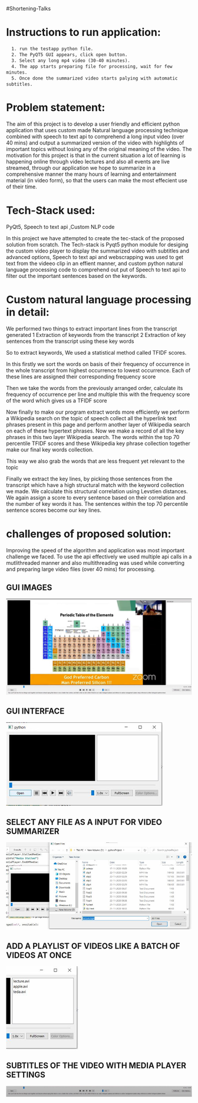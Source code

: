 #Shortening-Talks

# Instructions to run application:

      1. run the testapp python file.
      2. The PyQT5 GUI appears, click open button.
      3. Select any long mp4 video (30-40 minutes). 
      4. The app starts preparing file for processing, wait for few minutes.
      5. Once done the summarized video starts palying with automatic subtitles.

# Problem statement:

The aim of this project is to develop a user friendly and efficient python application that uses custom made Natural language processing technique combined with speech to text api to comprehend a long input video (over 40 mins) and output a summarized version of the video with highlights of important topics without losing any of the original meaning of the video. The motivation for this project is that in the current situation a lot of learning is happening online through video lectures and also all events are live streamed, through our application we hope to summarize in a comprehensive manner the many hours of learning and entertainment material (in video form), so that the users can make the most effecient use of their time.

# Tech-Stack used:

PyQt5, Speech to text api ,Custom NLP code

In this project we have attempted to create the tec-stack of the proposed solution from scratch. The Tech-stack is Pyqt5 python module for desiging the custom video player to display the summarized video with subtitles and advanced options, Speech to text api and webscrapping was used to get text from the videeo clip in an effient manner, and custom python natural language processing code to comprehend out put of Speech to text api to filter out the important sentences based on the keywords. 

# Custom natural language processing in detail:

We performed two things to extract important lines from the transcript generated 
1 Extraction of keywords from the transcript
2 Extraction of key sentences from the transcript using these key words

So to extract keywords, We used a statistical method called TFIDF scores.

In this firstly we sort the words on basis of their frequency of occurrence in the whole transcript from highest occurrence to lowest occurrence. Each of these lines are assigned their corresponding frequency score 

Then we take the words from the previously arranged order, calculate its frequency of occurrence per line and multiple this with the frequency score of the word which gives us a TFIDF score

Now finally to make our program extract words more efficiently we perform a Wikipedia search on the topic of speech collect all the hyperlink text phrases present in this page and perform another layer of Wikipedia search on each of these hypertext phrases. Now we make a record of all the key phrases in this two layer Wikipedia search. The words within the top 70 percentile TFIDF scores and these Wikipedia key phrase collection together make our final key words collection. 

This way we also grab the words that are less frequent yet relevant to the topic

Finally we extract the key lines, by picking those sentences from the transcript which have a high structural match with the keyword collection we made. We calculate this structural correlation using Levstien distances. We again assign a score to every sentence based on their correlation and the number of key words it has.
The  sentences within the top 70 percentile sentence scores become our key lines. 
# challenges of proposed solution:

Improving the speed of the algorithm and application was most important challenge we faced. To use the api effectively we used multiple api calls in a mutlithreaded manner and also multithreading was used while converting and preparing large video files (over 40 mins) for processing.  
## GUI IMAGES
<img src="https://github.com/propranu6/shortening-talks/blob/spotlight/img1.JPG?raw=true">

## GUI INTERFACE
<img src="https://github.com/propranu6/shortening-talks/blob/spotlight/img3.JPG?raw=true">

## SELECT ANY FILE AS A INPUT FOR VIDEO SUMMARIZER
<img src="https://github.com/propranu6/shortening-talks/blob/spotlight/img4.JPG?raw=true">

## ADD A PLAYLIST OF VIDEOS LIKE A BATCH OF VIDEOS AT ONCE
<img src="https://github.com/propranu6/shortening-talks/blob/spotlight/img5.JPG?raw=true">

## SUBTITLES OF THE VIDEO WITH MEDIA PLAYER SETTINGS
<img src="https://github.com/propranu6/shortening-talks/blob/spotlight/img2.JPG?raw=true">
